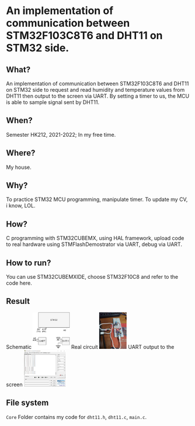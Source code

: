 # An implementation of communication between STM32F103C8T6 and DHT11 on STM32 side.

## What?
An implementation of communication between STM32F103C8T6 and DHT11 on STM32 side to request and read humidity and temperature values from DHT11 then output to the screen via UART. By setting a timer to us, the MCU is able to sample signal sent by DHT11.

## When?
Semester HK212, 2021-2022; In my free time.

## Where?
My house.

## Why?
To practice STM32 MCU programming, manipulate timer. 
To update my CV, i know, LOL.

## How?
C programming with STM32CUBEMX, using HAL framework, upload code to real hardware using STMFlashDemostrator via UART, debug via UART.

## How to run?
You can use STM32CUBEMXIDE, choose STM32F10C8 and refer to the code here.

## Result
Schematic
<img src="https://github.com/goriummaximum/stm32f103-dht11/blob/main/images/schematic.png" height="100">
Real circuit
<img src="https://github.com/goriummaximum/stm32f103-dht11/blob/main/images/real_circuit.jpg" height="100">
UART output to the screen
<img src="https://github.com/goriummaximum/stm32f103-dht11/blob/main/images/print.PNG" height="100">

## File system
`Core` Folder contains my code for `dht11.h`, `dht11.c`, `main.c`. 
